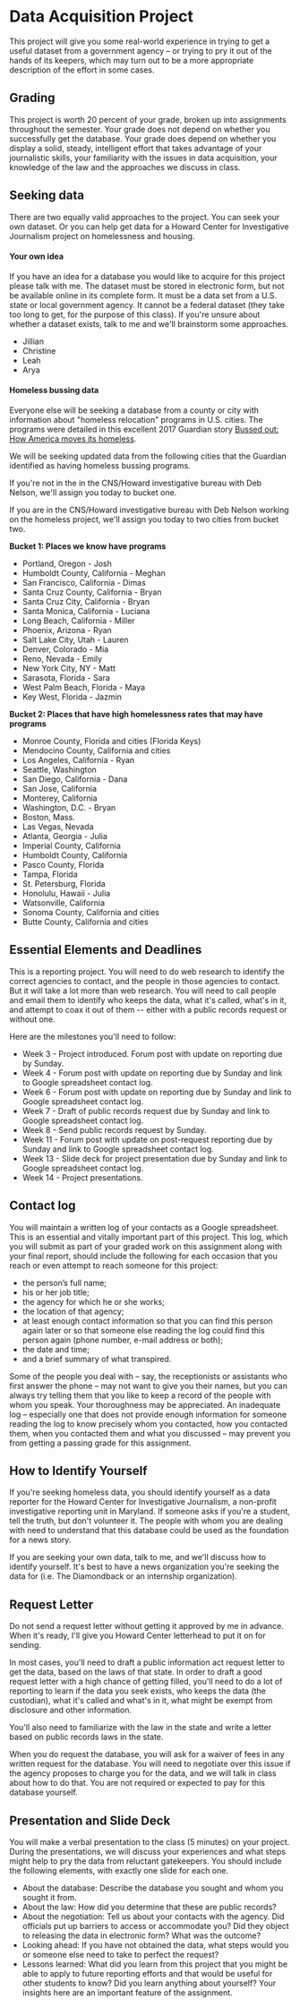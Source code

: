 # Data Acquisition Project

This project will give you some real-world experience in trying to get a useful dataset from a government agency – or trying to pry it out of the hands of its keepers, which may turn out to be a more appropriate description of the effort in some cases.   

## Grading

This project is worth 20 percent of your grade, broken up into assignments throughout the semester.  Your grade does not depend on whether you successfully get the database. Your grade does depend on whether you display a solid, steady, intelligent effort that takes advantage of your journalistic skills, your familiarity with the issues in data acquisition, your knowledge of the law and the approaches we discuss in class.

## Seeking data

There are two equally valid approaches to the project.  You can seek your own dataset.  Or you can help get data for a Howard Center for Investigative Journalism project on homelessness and housing.

#### Your own idea

If you have an idea for a database you would like to acquire for this project please talk with me. The dataset must be stored in electronic form, but not be available online in its complete form.  It must be a data set from a U.S. state or local government agency. It cannot be a federal dataset (they take too long to get, for the purpose of this class). If you're unsure about whether a dataset exists, talk to me and we'll brainstorm some approaches.

* Jillian
* Christine
* Leah
* Arya  

#### Homeless bussing data

Everyone else will be seeking a database from a county or city with information about "homeless relocation" programs in U.S. cities. The programs were detailed in this excellent 2017 Guardian story [Bussed out:
How America moves its homeless](https://www.theguardian.com/us-news/ng-interactive/2017/dec/20/bussed-out-america-moves-homeless-people-country-study).  

We will be seeking updated data from the following cities that the Guardian identified as having homeless bussing programs.

If you're not in the in the CNS/Howard investigative bureau with Deb Nelson, we'll assign you today to bucket one.

If you are in the CNS/Howard investigative bureau with Deb Nelson working on the homeless project, we'll assign you today to two cities from bucket two.

**Bucket 1: Places we know have programs**

* Portland, Oregon - Josh
* Humboldt County, California - Meghan
* San Francisco, California - Dimas
* Santa Cruz County, California - Bryan
* Santa Cruz City, California - Bryan
* Santa Monica, California - Luciana
* Long Beach, California - Miller
* Phoenix, Arizona - Ryan
* Salt Lake City, Utah - Lauren
* Denver, Colorado - Mia
* Reno, Nevada - Emily
* New York City, NY - Matt
* Sarasota, Florida - Sara
* West Palm Beach, Florida - Maya
* Key West, Florida - Jazmin

**Bucket 2: Places that have high homelessness rates that may have programs**

* Monroe County, Florida and cities (Florida Keys)
* Mendocino County, California and cities
* Los Angeles, California - Ryan
* Seattle, Washington
* San Diego, California - Dana
* San Jose, California
* Monterey, California
* Washington, D.C. - Bryan
* Boston, Mass.
* Las Vegas, Nevada
* Atlanta, Georgia - Julia
* Imperial County, California
* Humboldt County, California
* Pasco County, Florida
* Tampa, Florida
* St. Petersburg, Florida
* Honolulu, Hawaii - Julia
* Watsonville, California
* Sonoma County, California and cities
* Butte County, California and cities

## Essential Elements and Deadlines

This is a reporting project. You will need to do web research to identify the correct agencies to contact, and the people in those agencies to contact.  But it will take a lot more than web research.  You will need to call people and email them to identify who keeps the data, what it's called, what's in it, and attempt to coax it out of them -- either with a public records request or without one.

Here are the milestones you'll need to follow:

* Week 3 - Project introduced.  Forum post with update on reporting due by Sunday.
* Week 4 - Forum post with update on reporting due by Sunday and link to Google spreadsheet contact log.
* Week 6 - Forum post with update on reporting due by Sunday and link to Google spreadsheet contact log.
* Week 7 - Draft of public records request due by Sunday and link to Google spreadsheet contact log.  
* Week 8 - Send public records request by Sunday.
* Week 11 - Forum post with update on post-request reporting due by Sunday and link to Google spreadsheet contact log.
* Week 13 - Slide deck for project presentation due by Sunday and link to Google spreadsheet contact log.
* Week 14 - Project presentations.


## Contact log

You will maintain a written log of your contacts as a Google spreadsheet.  This is an essential and vitally important part of this project. This log, which you will submit as part of your graded work on this assignment along with your final report, should include the following for each occasion that you reach or even attempt to reach someone for this project:  

* the person’s full name;
* his or her job title;
* the agency for which he or she works;
* the location of that agency;
* at least enough contact information so that you can find this person again later or so that someone else reading the log could find this person again (phone number, e-mail address or both);
* the date and time;
* and a brief summary of what transpired.  

Some of the people you deal with – say, the receptionists or assistants who first answer the phone – may not want to give you their names, but you can always try telling them that you like to keep a record of the people with whom you speak. Your thoroughness may be appreciated.  An inadequate log – especially one that does not provide enough information for someone reading the log to know precisely whom you contacted, how you contacted them, when you contacted them and what you discussed – may prevent you from getting a passing grade for this assignment.

## How to Identify Yourself

If you're seeking homeless data, you should identify yourself as a data reporter for the Howard Center for Investigative Journalism, a non-profit investigative reporting unit in Maryland.  If someone asks if you're a student, tell the truth, but don't volunteer it.  The people with whom you are dealing with need to understand that this database could be used as the foundation for a news story.

If you are seeking your own data, talk to me, and we'll discuss how to identify yourself.  It's best to have a news organization you're seeking the data for (i.e. The Diamondback or an internship organization).

## Request Letter

Do not send a request letter without getting it approved by me in advance.  When it's ready, I'll give you Howard Center letterhead to put it on for sending.

In most cases, you'll need to draft a public information act request letter to get the data, based on the laws of that state.  In order to draft a good request letter with a high chance of getting filled, you'll need to do a lot of reporting to learn if the data you seek exists, who keeps the data (the custodian), what it's called and what's in it, what might be exempt from disclosure and other information.  

You'll also need to familiarize with the law in the state and write a letter based on public records laws in the state.

When you do request the database, you will ask for a waiver of fees in any written request for the database. You will need to negotiate over this issue if the agency proposes to charge you for the data, and we will talk in class about how to do that. You are not required or expected to pay for this database yourself.

## Presentation and Slide Deck

You will make a verbal presentation to the class (5 minutes) on your project. During the presentations, we will discuss your experiences and what steps might help to pry the data from reluctant gatekeepers.  You should include the following elements, with exactly one slide for each one.

* About the database:  Describe the database you sought and whom you sought it from.
* About the law: How did you determine that these are public records?
* About the negotiation: Tell us about your contacts with the agency. Did officials put up barriers to access or accommodate you? Did they object to releasing the data in electronic form? What was the outcome?
* Looking ahead: If you have not obtained the data, what steps would you or someone else need to take to perfect the request?
* Lessons learned: What did you learn from this project that you might be able to apply to future reporting efforts and that would be useful for other students to know?  Did you learn anything about yourself? Your insights here are an important feature of the assignment.
